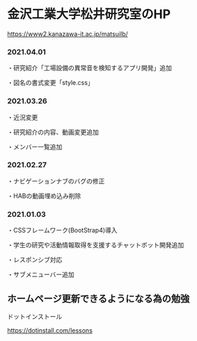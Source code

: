# 金沢工業大学松井研究室のHP

https://www2.kanazawa-it.ac.jp/matsuilb/

### 2021.04.01

・研究紹介「工場設備の異常音を検知するアプリ開発」追加

・図名の書式変更「style.css」

### 2021.03.26

・近況変更

・研究紹介の内容、動画変更追加

・メンバー一覧追加

### 2021.02.27

・ナビゲーションナブのバグの修正

・HABの動画埋め込み削除

### 2021.01.03
・CSSフレームワーク(BootStrap4)導入

・学生の研究や活動情報取得を支援するチャットボット開発追加

・レスポンシブ対応

・サブメニューバー追加

## ホームページ更新できるようになる為の勉強

ドットインストール

https://dotinstall.com/lessons
